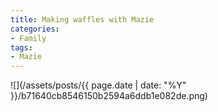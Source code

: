 ```yaml
---
title: Making waffles with Mazie
categories:
- Family
tags:
- Mazie
---
```


![](/assets/posts/{{ page.date | date: "%Y" }}/b71640cb8546150b2594a6ddb1e082de.png)
